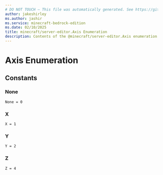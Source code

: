 ```yaml
---
# DO NOT TOUCH — This file was automatically generated. See https://github.com/mojang/minecraftapidocsgenerator to modify descriptions, examples, etc.
author: jakeshirley
ms.author: jashir
ms.service: minecraft-bedrock-edition
ms.date: 02/10/2025
title: minecraft/server-editor.Axis Enumeration
description: Contents of the @minecraft/server-editor.Axis enumeration.
---
```

# Axis Enumeration

## Constants
### **None**
`None = 0`
### **X**
`X = 1`
### **Y**
`Y = 2`
### **Z**
`Z = 4`
